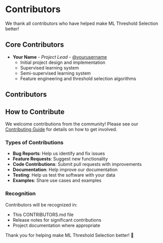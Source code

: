 # Contributors

We thank all contributors who have helped make ML Threshold Selection better!

## Core Contributors

- **Your Name** - *Project Lead* - [@yourusername](https://github.com/yourusername)
  - Initial project design and implementation
  - Supervised learning system
  - Semi-supervised learning system
  - Feature engineering and threshold selection algorithms

## Contributors

<!-- Add contributors here as they contribute to the project -->

## How to Contribute

We welcome contributions from the community! Please see our [Contributing Guide](CONTRIBUTING.md) for details on how to get involved.

### Types of Contributions

- **Bug Reports**: Help us identify and fix issues
- **Feature Requests**: Suggest new functionality
- **Code Contributions**: Submit pull requests with improvements
- **Documentation**: Help improve our documentation
- **Testing**: Help us test the software with your data
- **Examples**: Share use cases and examples

### Recognition

Contributors will be recognized in:
- This CONTRIBUTORS.md file
- Release notes for significant contributions
- Project documentation where appropriate

Thank you for helping make ML Threshold Selection better! 🚀
